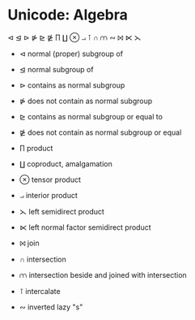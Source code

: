 # Unicode: Algebra

⊲ ⊴ ⊳ ⋫ ⊵ ⋭
∏ ∐ ⊗ ⨼ ⊺ ∩ ⩋ ∾
⨝ ⋉ ⋋

- ⊲ normal (proper) subgroup of
- ⊴ normal subgroup of
- ⊳ contains as normal subgroup
- ⋫ does not contain as normal subgroup
- ⊵ contains as normal subgroup or equal to
- ⋭ does not contain as normal subgroup or equal

- ∏ product
- ∐ coproduct, amalgamation
- ⊗ tensor product
- ⨼ interior product
- ⋋ left semidirect product
- ⋉ left normal factor semidirect product
- ⨝ join
- ∩ intersection
- ⩋ intersection beside and joined with intersection
- ⊺ intercalate
- ∾ inverted lazy "s"
